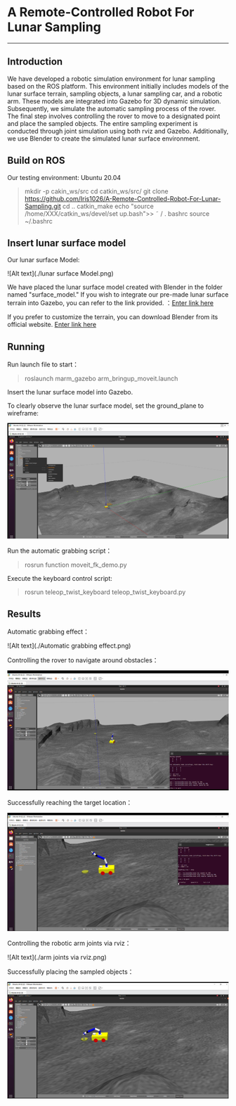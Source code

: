 # A Remote-Controlled Robot For Lunar Sampling

-------------------

## Introduction
We have developed a robotic simulation environment for lunar sampling based on the ROS platform. This environment initially includes models of the lunar surface terrain, sampling objects, a lunar sampling car, and a robotic arm. These models are integrated into Gazebo for 3D dynamic simulation. Subsequently, we simulate the automatic sampling process of the rover. The final step involves controlling the rover to move to a designated point and place the sampled objects. The entire sampling experiment is conducted through joint simulation using both rviz and Gazebo. Additionally, we use Blender to create the simulated lunar surface environment.

## Build on ROS

Our testing environment: Ubuntu 20.04

> mkdir -p cakin_ws/src
> cd catkin_ws/src/
> git clone https://github.com/Iris1026/A-Remote-Controlled-Robot-For-Lunar-Sampling.git
> cd  ..
> catkin_make
> echo  "source  /home/XXX/catkin_ws/devel/set up.bash">> ˜ / . bashrc
> source ~/.bashrc

## Insert lunar surface model

Our lunar surface Model:

![Alt text](./lunar surface Model.png)


We have placed the lunar surface model created with Blender in the folder named "surface_model." If you wish to integrate our pre-made lunar surface terrain into Gazebo, you can refer to the link provided. ：[Enter link  here](https://blog.csdn.net/m0_70652514/article/details/131074416?spm=1001.2101.3001.6650.4&utm_medium=distribute.pc_relevant.none-task-blog-2~default~CTRLIST~Rate-4-131074416-blog-124400724.235%5Ev43%5Epc_blog_bottom_relevance_base9&depth_1-utm_source=distribute.pc_relevant.none-task-blog-2~default~CTRLIST~Rate-4-131074416-blog-124400724.235%5Ev43%5Epc_blog_bottom_relevance_base9&utm_relevant_index=9)

If you prefer to customize the terrain, you can download Blender from its official website. [Enter link here](https://www.blender.org/)

## Running

Run launch file to start：
>roslaunch marm_gazebo arm_bringup_moveit.launch

Insert the lunar surface model into Gazebo. 

To clearly observe the lunar surface model, set the ground_plane to wireframe:

![Alt text](./ground.png)

Run the automatic grabbing script：
>rosrun function moveit_fk_demo.py

Execute the keyboard control script:
> rosrun teleop_twist_keyboard teleop_twist_keyboard.py

## Results
Automatic grabbing effect：

![Alt text](./Automatic grabbing effect.png)

Controlling the rover to navigate around obstacles：

![Alt text](./Controlling.png)

Successfully reaching the target location：

![Alt text](./reaching.png)

Controlling the robotic arm joints via rviz：

![Alt text](./arm joints via rviz.png)


Successfully placing the sampled objects：

![Alt text](./placing.png)
